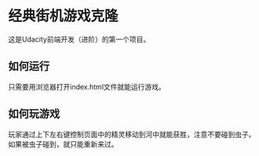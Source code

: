 # 经典街机游戏克隆
这是Udacity前端开发（进阶）的第一个项目。
## 如何运行
只需要用浏览器打开index.html文件就能运行游戏。
## 如何玩游戏
玩家通过上下左右键控制页面中的精灵移动到河中就能获胜，注意不要碰到虫子。如果被虫子碰到，就只能重新来过。
